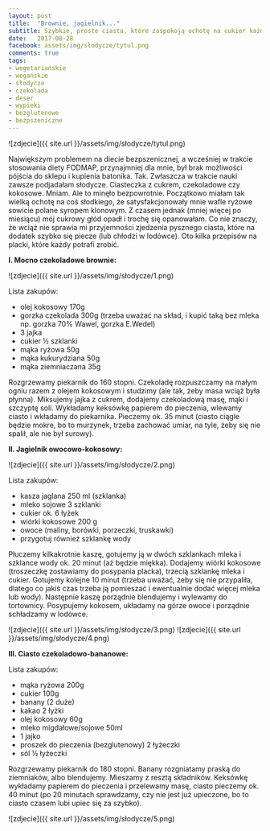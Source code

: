 ```yaml
---
layout: post
title:  "Brownie, jagielnik..."
subtitle: Szybkie, proste ciasta, które zaspokoją ochotę na cukier każdego alergika.
date:   2017-08-28
facebook: assets/img/słodycze/tytul.png
comments: true
tags:
- wegetariańskie
- wegańskie
- słodycze
- czekolada
- deser
- wypieki
- bezglutenowe
- bezpszeniczne
---
```


![zdjecie]({{ site.url }}/assets/img/słodycze/tytul.png)

Największym problemem na diecie bezpszenicznej, a wcześniej w trakcie stosowania diety FODMAP, przynajmniej dla mnie, był brak możliwości pójścia do sklepu i kupienia batonika. Tak. Zwłaszcza w trakcie nauki zawsze podjadałam słodycze. Ciasteczka z cukrem, czekoladowe czy kokosowe. Mniam. Ale to minęło bezpowrotnie. Początkowo miałam tak wielką ochotę na coś słodkiego, że satysfakcjonowały mnie wafle ryżowe sowicie polane syropem klonowym. Z czasem jednak (mniej więcej po miesiącu) mój cukrowy głód opadł i trochę się opanowałam. Co nie znaczy, że wciąż nie sprawia mi przyjemności zjedzenia pysznego ciasta, które na dodatek szybko się piecze (lub chłodzi w lodówce). Oto kilka przepisów na placki, które każdy potrafi zrobić.

**I. Mocno czekoladowe brownie:**

![zdjecie]({{ site.url }}/assets/img/słodycze/1.png)
 
Lista zakupów:
 
* olej kokosowy 170g
* gorzka czekolada 300g (trzeba uważać na skład, i kupić taką bez mleka np. gorzka 70% Wawel, gorzka E.Wedel)
* 3 jajka
* cukier ½ szklanki
* mąka ryżowa 50g
* mąka kukurydziana 50g
* mąka ziemniaczana 35g
 
Rozgrzewamy piekarnik do 160 stopni. Czekoladę rozpuszczamy na małym ogniu razem z olejem kokosowym i studzimy (ale tak, żeby masa wciąż była płynna). Miksujemy jajka z cukrem, dodajemy czekoladową masę, mąki i szczyptę soli. Wykładamy keksówkę papierem do pieczenia, wlewamy ciasto i wkładamy do piekarnika. Pieczemy ok. 35 minut (ciasto ciągle będzie mokre, bo to murzynek, trzeba zachować umiar, na tyle, żeby się nie spalił, ale nie był surowy).
 
**II. Jagielnik owocowo-kokosowy:**

![zdjecie]({{ site.url }}/assets/img/słodycze/2.png)

Lista zakupów:

* kasza jaglana 250 ml (szklanka)
* mleko sojowe 3 szklanki
* cukier ok. 6 łyżek
* wiórki kokosowe 200 g
* owoce (maliny, borówki, porzeczki, truskawki)
* przygotuj również szklankę wody

Płuczemy kilkakrotnie kaszę, gotujemy ją w dwóch szklankach mleka i szklance wody ok. 20 minut (aż będzie miękka). Dodajemy wiórki kokosowe (troszeczkę zostawiamy do posypania placka), trzecią szklankę mleka i cukier. Gotujemy kolejne 10 minut (trzeba uważać, żeby się nie przypaliła, dlatego co jakiś czas trzeba ją pomieszać i ewentualnie dodać więcej mleka lub wody). Następnie kaszę porządnie blendujemy i wylewamy do tortownicy. Posypujemy kokosem, układamy na górze owoce i porządnie schładzamy w lodówce.

![zdjecie]({{ site.url }}/assets/img/słodycze/3.png)
![zdjecie]({{ site.url }}/assets/img/słodycze/4.png)

**III. Ciasto czekoladowo-bananowe:**

Lista zakupów:

* mąka ryżowa 200g
* cukier 100g
* banany (2 duże)
* kakao 2 łyżki
* olej kokosowy 60g
* mleko migdałowe/sojowe 50ml
* 1 jajko
* proszek do pieczenia (bezglutenowy) 2 łyżeczki
* sól ½ łyżeczki

Rozgrzewamy piekarnik do 180 stopni. Banany rozgniatamy praską do ziemniaków, albo blendujemy. Mieszamy z resztą składników. Keksówkę wykładamy papierem do pieczenia i przelewamy masę, ciasto pieczemy ok. 40 minut (po 20 minutach sprawdzamy, czy nie jest już upieczone, bo to ciasto czasem lubi upiec się za szybko). 

![zdjecie]({{ site.url }}/assets/img/słodycze/5.png)